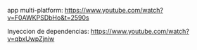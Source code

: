 app multi-platform:
    https://www.youtube.com/watch?v=F0AWKPSDbHo&t=2590s

Inyeccion de dependencias:
    https://www.youtube.com/watch?v=qbxUwpZjniw